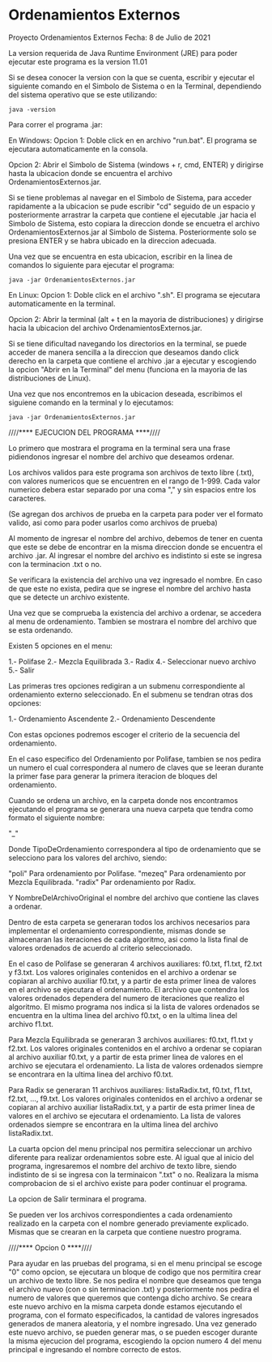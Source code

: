 # Ordenamientos Externos

Proyecto Ordenamientos Externos
Fecha: 8 de Julio de 2021

La version requerida de Java Runtime Environment (JRE) para
poder ejecutar este programa es la version 11.01

Si se desea conocer la version con la que se cuenta, escribir y
ejecutar el siguiente comando en el Simbolo de Sistema o en la
Terminal, dependiendo del sistema operativo que se este utilizando:

`java -version`

Para correr el programa .jar:

En Windows:
 Opcion 1:
 Doble click en en archivo "run.bat".
 El programa se ejecutara automaticamente en la consola.

 Opcion 2:
 Abrir el Simbolo de Sistema (windows + r, cmd, ENTER) y
 dirigirse hasta la ubicacion donde se encuentra el archivo
 OrdenamientosExternos.jar.

 Si se tiene problemas al navegar en el Simbolo de
 Sistema, para acceder rapidamente a la ubicacion se pude
 escribir "cd" seguido de un espacio y posteriormente arrastrar
 la carpeta que contiene el ejecutable .jar hacia el Simbolo
 de Sistema, esto copiara la direccion donde se encuetra el
 archivo OrdenamientosExternos.jar al Simbolo de Sistema.
 Posteriormente solo se presiona ENTER y se habra ubicado en
 la direccion adecuada.

 Una vez que se encuentra en esta ubicacion, escribir en la
 linea de comandos lo siguiente para ejecutar el programa:

 `java -jar OrdenamientosExternos.jar`

En Linux:
 Opcion 1:
 Doble click en el archivo ".sh".
 El programa se ejecutara automaticamente en la terminal.

 Opcion 2:
 Abrir la terminal (alt + t en la mayoria de distribuciones) y
 dirigirse hacia la ubicacion del archivo OrdenamientosExternos.jar.

 Si se tiene dificultad navegando los directorios en la terminal, se
 puede acceder de manera sencilla a la direccion que deseamos dando
 click derecho en la carpeta que contiene el archivo .jar a ejecutar
 y escogiendo la opcion "Abrir en la Terminal" del menu (funciona en
 la mayoria de las distribuciones de Linux).

 Una vez que nos encontremos en la ubicacion deseada, escribimos el
 siguiene comando en la terminal y lo ejecutamos:

 `java -jar OrdenamientosExternos.jar`

////**** EJECUCION DEL PROGRAMA ****////

Lo primero que mostrara el programa en la terminal sera una frase
pidiendonos ingresar el nombre del archivo que deseamos ordenar.

Los archivos validos para este programa son archivos de texto
libre (.txt), con valores numericos que se encuentren en el rango
de 1-999. Cada valor numerico debera estar separado por una coma ","
y sin espacios entre los caracteres.

(Se agregan dos archivos de prueba en la carpeta para poder ver el
formato valido, asi como para poder usarlos como archivos de prueba)

Al momento de ingresar el nombre del archivo, debemos de tener en cuenta
que este se debe de encontrar en la misma direccion donde se encuentra
el archivo .jar.
Al ingresar el nombre del archivo es indistinto si este se ingresa con
la terminacion .txt o no.

Se verificara la existencia del archivo una vez ingresado el nombre.
En caso de que este no exista, pedira que se ingrese el nombre del
archivo hasta que se detecte un archivo existente.

Una vez que se comprueba la existencia del archivo a ordenar, se accedera
al menu de ordenamiento. Tambien se mostrara el nombre del archivo que se
esta ordenando.

Existen 5 opciones en el menu:

 1.- Polifase
 2.- Mezcla Equilibrada
 3.- Radix
 4.- Seleccionar nuevo archivo
 5.- Salir

Las primeras tres opciones redigiran a un submenu correspondiente al ordenamiento
externo seleccionado. En el submenu se tendran otras dos opciones:

 1.- Ordenamiento Ascendente
 2.- Ordenamiento Descendente

Con estas opciones podremos escoger el criterio de la secuencia del ordenamiento.

En el caso especifico del Ordenamiento por Polifase, tambien se nos pedira un numero
el cual correspondera al numero de claves que se leeran durante la primer fase para
generar la primera iteracion de bloques del ordenamiento.

Cuando se ordena un archivo, en la carpeta donde nos encontramos ejecutando el
programa se generara una nueva carpeta que tendra como formato el siguiente
nombre:

"<TipoDeOrdenamiento>_<NombreDelArchivoOriginal>"

Donde TipoDeOrdenamiento correspondera al tipo de ordenamiento que se selecciono
para los valores del archivo, siendo:

 "poli" Para ordenamiento por Polifase.
 "mezeq" Para ordenamiento por Mezcla Equilibrada.
 "radix" Par ordenamiento por Radix.

Y NombreDelArchivoOriginal el nombre del archivo que contiene las claves a ordenar.

Dentro de esta carpeta se generaran todos los archivos necesarios para implementar
el ordenamiento correspondiente, mismas donde se almacenaran las iteraciones de
cada algoritmo, asi como la lista final de valores ordenados de acuerdo al criterio
seleccionado.

En el caso de Polifase se generaran 4 archivos auxiliares:
f0.txt, f1.txt, f2.txt y f3.txt.
Los valores originales contenidos en el archivo a ordenar se copiaran al archivo
auxiliar f0.txt, y a partir de esta primer linea de valores en el archivo se
ejecutara el ordenamiento.
El archivo que contendra los valores ordenados dependera del numero de iteraciones
que realizo el algoritmo. El mismo programa nos indica si la lista de valores
ordenados se encuentra en la ultima linea del archivo f0.txt, o en la ultima linea
del archivo f1.txt.

Para Mezcla Equilibrada se generaran 3 archivos auxiliares:
f0.txt, f1.txt y f2.txt.
Los valores originales contenidos en el archivo a ordenar se copiaran al archivo
auxiliar f0.txt, y a partir de esta primer linea de valores en el archivo se
ejecutara el ordenamiento.
La lista de valores ordenados siempre se encontrara en la ultima linea del archivo
f0.txt.

Para Radix se generaran 11 archivos auxiliares:
listaRadix.txt, f0.txt, f1.txt, f2.txt, ..., f9.txt.
Los valores originales contenidos en el archivo a ordenar se copiaran al archivo
auxiliar listaRadix.txt, y a partir de esta primer linea de valores en el archivo se
ejecutara el ordenamiento.
La lista de valores ordenados siempre se encontrara en la ultima linea del archivo
listaRadix.txt.

La cuarta opcion del menu principal nos permitira seleccionar un archivo diferente
para realizar ordenamientos sobre este.
Al igual que al inicio del programa, ingresaremos el nombre del archivo de texto
libre, siendo indistinto de si se ingresa con la terminaicon ".txt" o no.
Realizara la misma comprobacion de si el archivo existe para poder continuar el
programa.

La opcion de Salir terminara el programa.

Se pueden ver los archivos correspondientes a cada ordenamiento realizado en
la carpeta con el nombre generado previamente explicado. Mismas que se crearan
en la carpeta que contiene nuestro programa.

////**** Opcion 0 ****////

Para ayudar en las pruebas del programa, si en el menu principal se escoge
"0" como opcion, se ejecutara un bloque de codigo que nos permitira crear
un archivo de texto libre. Se nos pedira el nombre que deseamos que tenga
el archivo nuevo (con o sin terminacion .txt) y posteriormente nos pedira el
numero de valores que queremos que contenga dicho archivo.
Se creara este nuevo archivo en la misma carpeta donde estamos ejecutando
el programa, con el formato especificados, la cantidad de valores
ingresados generados de manera aleatoria, y el nombre ingresado.
Una vez generado este nuevo archivo, se pueden generar mas, o se pueden escoger
durante la misma ejecucion del programa, escogiendo la opcion numero 4 del menu
principal e ingresando el nombre correcto de estos.
